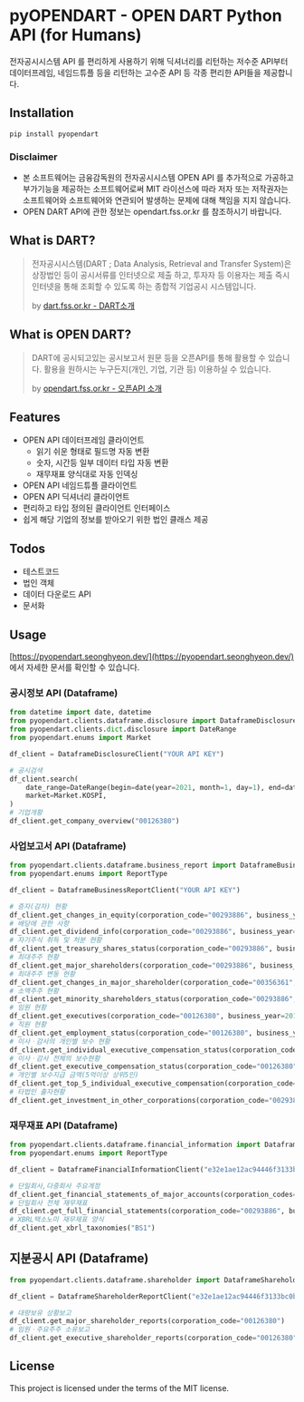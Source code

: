# pyOPENDART - OPEN DART Python API (for Humans)

전자공시시스템 API 를 편리하게 사용하기 위해 딕셔너리를 리턴하는 저수준 API부터 데이터프레임, 네임드튜플 등을 리턴하는 고수준 API 등 각종 편리한 API들을 제공합니다.

## Installation

```shell
pip install pyopendart
```

### Disclaimer
* 본 소프트웨어는 금융감독원의 전자공시시스템 OPEN API 를 추가적으로 가공하고 부가기능을 제공하는 소프트웨어로써 MIT 라이선스에 따라 저자 또는 저작권자는 소프트웨어와 소프트웨어와 연관되어 발생하는 문제에 대해 책임을 지지 않습니다.
* OPEN DART API에 관한 정보는 opendart.fss.or.kr 를 참조하시기 바랍니다.

## What is DART?

> 전자공시시스템(DART ; Data Analysis, Retrieval and Transfer System)은 상장법인 등이 공시서류를 인터넷으로 제출 하고, 투자자 등 이용자는 제출 즉시 인터넷을 통해 조회할 수 있도록 하는 종합적 기업공시 시스템입니다.
>
> by [dart.fss.or.kr - DART소개](http://dart.fss.or.kr/introduction/content1.do)

## What is OPEN DART?

> DART에 공시되고있는 공시보고서 원문 등을 오픈API를 통해 활용할 수 있습니다. 활용을 원하시는 누구든지(개인, 기업, 기관 등) 이용하실 수 있습니다.
>
> by [opendart.fss.or.kr - 오픈API 소개](https://opendart.fss.or.kr/intro/main.do)

## Features

* OPEN API 데이터프레임 클라이언트
  * 읽기 쉬운 형태로 필드명 자동 변환
  * 숫자, 시간등 일부 데이터 타입 자동 변환
  * 재무재표 양식대로 자동 인덱싱
* OPEN API 네임드튜플 클라이언트
* OPEN API 딕셔너리 클라이언트
* 편리하고 타입 정의된 클라이언트 인터페이스
* 쉽게 해당 기업의 정보를 받아오기 위한 법인 클래스 제공

## Todos
* 테스트코드
* 법인 객체
* 데이터 다운로드 API
* 문서화

## Usage

[https://pyopendart.seonghyeon.dev/](https://pyopendart.seonghyeon.dev/) 에서 자세한 문서를 확인할 수 있습니다.

### 공시정보 API (Dataframe)

```python
from datetime import date, datetime
from pyopendart.clients.dataframe.disclosure import DataframeDisclosureClient
from pyopendart.clients.dict.disclosure import DateRange
from pyopendart.enums import Market

df_client = DataframeDisclosureClient("YOUR API KEY")

# 공시검색
df_client.search(
    date_range=DateRange(begin=date(year=2021, month=1, day=1), end=datetime.now().date()),
    market=Market.KOSPI,
)
# 기업개황
df_client.get_company_overview("00126380")
```

### 사업보고서 API (Dataframe)

```python
from pyopendart.clients.dataframe.business_report import DataframeBusinessReportClient
from pyopendart.enums import ReportType

df_client = DataframeBusinessReportClient("YOUR API KEY")

# 증자(감자) 현황
df_client.get_changes_in_equity(corporation_code="00293886", business_year=2018, report_type=ReportType.ANNUAL)
# 배당에 관한 사항
df_client.get_dividend_info(corporation_code="00293886", business_year=2018, report_type=ReportType.ANNUAL)
# 자기주식 취득 및 처분 현황
df_client.get_treasury_shares_status(corporation_code="00293886", business_year=2018, report_type=ReportType.ANNUAL)
# 최대주주 현황
df_client.get_major_shareholders(corporation_code="00293886", business_year=2018, report_type=ReportType.ANNUAL)
# 최대주주 변동 현황
df_client.get_changes_in_major_shareholder(corporation_code="00356361", business_year=2018, report_type=ReportType.ANNUAL)
# 소액주주 현황
df_client.get_minority_shareholders_status(corporation_code="00293886", business_year=2019, report_type=ReportType.Q1)
# 임원 현황
df_client.get_executives(corporation_code="00126380", business_year=2019, report_type=ReportType.Q1)
# 직원 현황
df_client.get_employment_status(corporation_code="00126380", business_year=2019, report_type=ReportType.Q1)
# 이사ㆍ감사의 개인별 보수 현황	
df_client.get_individual_executive_compensation_status(corporation_code="00126380", business_year=2019, report_type=ReportType.ANNUAL)
# 이사ㆍ감사 전체의 보수현황	
df_client.get_executive_compensation_status(corporation_code="00126380", business_year=2019, report_type=ReportType.ANNUAL)
# 개인별 보수지급 금액(5억이상 상위5인)
df_client.get_top_5_individual_executive_compensation(corporation_code="00126380", business_year=2019, report_type=ReportType.ANNUAL)
# 타법인 출자현황	
df_client.get_investment_in_other_corporations(corporation_code="00293886", business_year=2019, report_type=ReportType.ANNUAL)
```

### 재무재표 API (Dataframe)

```python
from pyopendart.clients.dataframe.financial_information import DataframeFinancialInformationClient
from pyopendart.enums import ReportType

df_client = DataframeFinancialInformationClient("e32e1ae12ac94446f3133bc0b7e42491b0cde4a3")

# 단일회사,다중회사 주요계정	
df_client.get_financial_statements_of_major_accounts(corporation_codes=["00293886", "00126380"], business_year=2019, report_type=ReportType.Q1)
# 단일회사 전체 재무재표
df_client.get_full_financial_statements(corporation_code="00293886", business_year=2019, report_type=ReportType.Q1)
# XBRL택소노미 재무제표 양식
df_client.get_xbrl_taxonomies("BS1")
```

## 지분공시 API (Dataframe)

```python
from pyopendart.clients.dataframe.shareholder import DataframeShareholderReportClient

df_client = DataframeShareholderReportClient("e32e1ae12ac94446f3133bc0b7e42491b0cde4a3")

# 대량보유 상황보고
df_client.get_major_shareholder_reports(corporation_code="00126380")
# 임원ㆍ주요주주 소유보고	
df_client.get_executive_shareholder_reports(corporation_code="00126380")
```

## License
This project is licensed under the terms of the MIT license.
